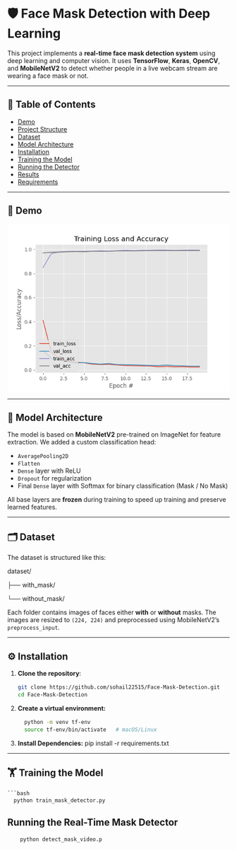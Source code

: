 # 🛡️ Face Mask Detection with Deep Learning

This project implements a **real-time face mask detection system** using deep learning and computer vision. It uses **TensorFlow**, **Keras**, **OpenCV**, and **MobileNetV2** to detect whether people in a live webcam stream are wearing a face mask or not.

---

## 📌 Table of Contents

- [Demo](#-demo)
- [Project Structure](#-project-structure)
- [Dataset](#-dataset)
- [Model Architecture](#-model-architecture)
- [Installation](#-installation)
- [Training the Model](#-training-the-model)
- [Running the Detector](#-running-the-detector)
- [Results](#-results)
- [Requirements](#-requirements)

---

## 🎥 Demo

<img src="plot.png" alt="Training Performance" width="600"/>

---

## 🧠 Model Architecture

The model is based on **MobileNetV2** pre-trained on ImageNet for feature extraction. We added a custom classification head:

- `AveragePooling2D`
- `Flatten`
- `Dense` layer with ReLU
- `Dropout` for regularization
- Final `Dense` layer with Softmax for binary classification (Mask / No Mask)

All base layers are **frozen** during training to speed up training and preserve learned features.

---

## 🗂️ Dataset

The dataset is structured like this:

dataset/

├── with_mask/

└── without_mask/


Each folder contains images of faces either **with** or **without** masks. The images are resized to `(224, 224)` and preprocessed using MobileNetV2’s `preprocess_input`.

---

## ⚙️ Installation

1. **Clone the repository**:
   ```bash
   git clone https://github.com/sohail22515/Face-Mask-Detection.git
   cd Face-Mask-Detection

2. **Create a virtual environment:**
   ```bash
     python -m venv tf-env
     source tf-env/bin/activate   # macOS/Linux
   
3. **Install Dependencies:**
     pip install -r requirements.txt

---

## 🏋️ Training the Model
    ```bash
      python train_mask_detector.py


## Running the Real-Time Mask Detector
  ```bash
      python detect_mask_video.p
